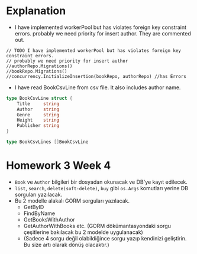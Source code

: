 # Explanation

* I have implemented workerPool but has violates foreign key constraint errors.
probably we need priority for insert author. They are commented out.
```
// TODO I have implemented workerPool but has violates foreign key constraint errors.
// probably we need priority for insert author
//authorRepo.Migrations()
//bookRepo.Migrations()
//concurrency.InitializeInsertion(bookRepo, authorRepo) //has Errors
```

* I have read BookCsvLine from csv file. It also includes author name.
```go
type BookCsvLine struct {
	Title     string
	Author    string
	Genre     string
	Height    string
	Publisher string
}

type BookCsvLines []BookCsvLine
```



# Homework 3 Week 4

- `Book` ve `Author` bilgileri bir dosyadan okunacak ve DB'ye kayıt edilecek.
- `list`, `search`, `delete(soft-delete)`, `buy` gibi `os.Args` komutları yerine DB sorguları yazılacak. 
- Bu 2 modelle alakalı GORM sorguları yazılacak.
  - GetByID
  - FindByName
  - GetBooksWithAuthor
  - GetAuthorWithBooks etc. (GORM dökümantasyondaki sorgu çeşitlerine bakılacak bu 2 modelde uygulanacak)
  - (Sadece 4 sorgu değil olabildiğince sorgu yazıp kendinizi geliştirin. Bu size artı olarak dönüş olacaktır.)
